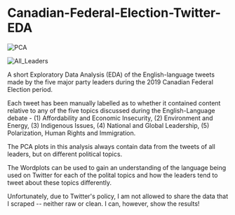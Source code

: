 # Canadian-Federal-Election-Twitter-EDA

![PCA](https://user-images.githubusercontent.com/18585507/128965867-d6362b2b-8436-4125-a2b0-64a8d16e4315.png)


![All_Leaders](https://user-images.githubusercontent.com/18585507/128965805-eac60403-22dd-4a5a-8fe7-470e10ea2750.png)

A short Exploratory Data Analysis (EDA) of the English-language tweets made by the five major party leaders during the 2019 Canadian Federal Election period.

Each tweet has been manually labelled as to whether it contained content relative to any of the five topics discussed during the English-Language debate - (1) Affordability and Economic Insecurity, (2) Environment and Energy, (3) Indigenous Issues, (4) National and Global Leadership, (5) Polarization, Human Rights and Immigration.

The PCA plots in this analysis always contain data from the tweets of all leaders, but on different political topics.

The Wordplots can be used to gain an understanding of the language being used on Twitter for each of the polital topics and how the leaders tend to tweet about these topics differently.

Unfortunately, due to Twitter's policy, I am not allowed to share the data that I scraped -- neither raw or clean. I can, however, show the results!
